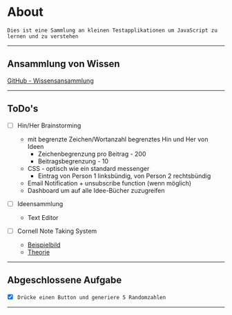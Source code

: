 # About
`Dies ist eine Sammlung an kleinen Testapplikationen um JavaScript zu lernen und zu verstehen`

---

## Ansammlung von Wissen
[GitHub - Wissensansammlung](./md_archive/gh.md)

---
## ToDo's

* [ ] Hin/Her Brainstorming
    * mit begrenzte Zeichen/Wortanzahl begrenztes Hin und Her von Ideen
        * Zeichenbegrenzung pro Beitrag - 200
        * Beitragsbegrenzung - 10
    * CSS - optisch wie ein standard messenger
        * Eintrag von Person 1 linksbündig, von Person 2 rechtsbündig
    * Email Notification + unsubscribe function (wenn möglich)
    * Dashboard um auf alle Idee-Bücher zuzugreifen

* [ ] Ideensammlung
    * Text Editor

* [ ] Cornell Note Taking System
    * [Beispielbild](https://i.pinimg.com/originals/93/62/0d/93620d22fc7fc971093848531509bc99.jpg)
    * [Theorie](https://www.umfk.edu/learning-center/studying-tips/notes/)

---

## Abgeschlossene Aufgabe

* [x] `Drücke einen Button und generiere 5 Randomzahlen`

---